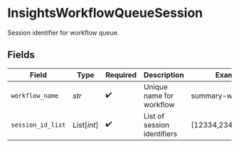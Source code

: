 # InsightsWorkflowQueueSession

Session identifier for workflow queue.


## Fields

| Field                       | Type                        | Required                    | Description                 | Example                     |
| --------------------------- | --------------------------- | --------------------------- | --------------------------- | --------------------------- |
| `workflow_name`             | *str*                       | :heavy_check_mark:          | Unique name for workflow    | summary-workflow            |
| `session_id_list`           | List[*int*]                 | :heavy_check_mark:          | List of session identifiers | [12334,23445,34556]         |